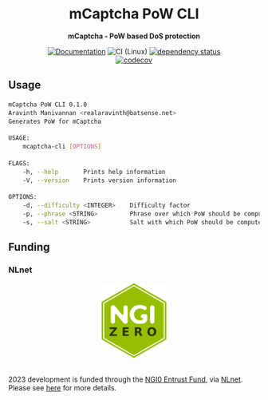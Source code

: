 <div align="center">
  <h1>mCaptcha PoW CLI</h1>
  <p>
    <strong>mCaptcha - PoW based DoS protection</strong>
  </p>

[![Documentation](https://img.shields.io/badge/docs-master-blue)](https://mcaptcha.github.io/mCaptcha/mcaptcha_cli/index.html)
![CI (Linux)](<https://github.com/mCaptcha/cli/workflows/CI%20(Linux)/badge.svg>)
[![dependency status](https://deps.rs/repo/github/mCaptcha/cli/status.svg)](https://deps.rs/repo/github/mCaptcha/cli)
<br />
[![codecov](https://codecov.io/gh/mCaptcha/cli/branch/master/graph/badge.svg)](https://codecov.io/gh/mCaptcha/cli)

</div>

## Usage

```bash
mCaptcha PoW CLI 0.1.0
Aravinth Manivannan <realaravinth@batsense.net>
Generates PoW for mCaptcha

USAGE:
    mcaptcha-cli [OPTIONS]

FLAGS:
    -h, --help       Prints help information
    -V, --version    Prints version information

OPTIONS:
    -d, --difficulty <INTEGER>    Difficulty factor
    -p, --phrase <STRING>         Phrase over which PoW should be computed
    -s, --salt <STRING>           Salt with which PoW should be computed
```

## Funding

### NLnet

<div align="center">
	<img
		height="150px"
		alt="NLnet NGIZero logo"
		src="./docs/third-party/NGIZero-green.hex.svg"
	/>
</div>

<br />

2023 development is funded through the [NGI0 Entrust
Fund](https://nlnet.nl/entrust), via [NLnet](https://nlnet.nl/). Please
see [here](https://nlnet.nl/project/mCaptcha/) for more details.
